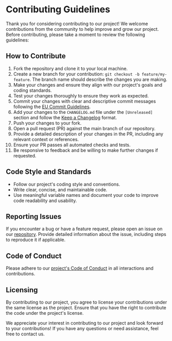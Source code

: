 # Contributing Guidelines

Thank you for considering contributing to our project!
We welcome contributions from the community to help improve and grow our project.
Before contributing, please take a moment to review the following guidelines:

## How to Contribute

1. Fork the repository and clone it to your local machine.
2. Create a new branch for your contribution: `git checkout -b feature/my-feature`.
   The branch name should describe the changes you are making.
3. Make your changes and ensure they align with our project's goals and coding standards.
4. Test your changes thoroughly to ensure they work as expected.
5. Commit your changes with clear and descriptive commit messages following the [EU Commit Guidelines](https://ec.europa.eu/component-library/v1.15.0/eu/docs/conventions/git/).
6. Add your changes to the `CHANGELOG.md` file under the `[Unreleased]` section and follow the [Keep a Changelog](https://keepachangelog.com/en/1.1.0/) format.
7. Push your changes to your fork.
8. Open a pull request (PR) against the main branch of our repository.
9. Provide a detailed description of your changes in the PR, including any relevant context or references.
10. Ensure your PR passes all automated checks and tests.
11. Be responsive to feedback and be willing to make further changes if requested.

## Code Style and Standards

- Follow our project's coding style and conventions.
- Write clear, concise, and maintainable code.
- Use meaningful variable names and document your code to improve code readability and usability.

## Reporting Issues

If you encounter a bug or have a feature request, please open an issue on our [repository](https://github.com/pingelit/poly-scribe).
Provide detailed information about the issue, including steps to reproduce it if applicable.

## Code of Conduct

Please adhere to our [project's Code of Conduct](CODE_OF_CONDUCT.md) in all interactions and contributions.

## Licensing

By contributing to our project, you agree to license your contributions under the same license as the project.
Ensure that you have the right to contribute the code under the project's license.

We appreciate your interest in contributing to our project and look forward to your contributions!
If you have any questions or need assistance, feel free to contact us.
